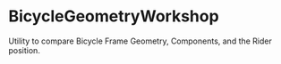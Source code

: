 # BicycleGeometryWorkshop
Utility to compare Bicycle Frame Geometry, Components, and the Rider position.
